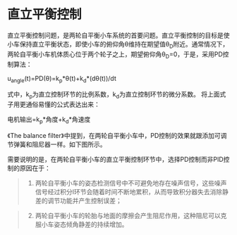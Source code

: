 # 直立平衡控制

直立平衡控制问题，是两轮自平衡小车系统的首要问题。直立平衡控制的目标是使小车保持直立平衡状态，即使小车的俯仰角θ维持在期望值θ<sub>D</sub>附近。通常情况下，两轮自平衡小车机体质心位于两个轮子之上，期望俯仰角θ<sub>D</sub>=0，于是，采用PD控制算法：

u<sub>angle</sub>(t)=PD(θ)=k<sub>p</sub>\*θ(t)+k<sub>d</sub>\*(dθ(t))/dt

式中，k<sub>p</sub>为直立控制环节的比例系数，k<sub>d</sub>为直立控制环节的微分系数。
将上面式子用更通俗易懂的公式表达出来：

电机输出=k<sub>p</sub>\*角度+k<sub>d</sub>\*角速度

《The balance filter》中提到，在两轮自平衡小车中，PD控制的效果就跟添加可调节弹簧和阻尼器一样。如下图所示。

 
需要说明的是，在两轮自平衡小车的直立平衡控制环节中，选择PD控制而非PID控制的原因在于：

>   1. 两轮自平衡小车的姿态检测信号中不可避免地存在噪声信号，这些噪声信号经过积分I环节会随着时间不断地累积，从而导致积分器失去消除静差的调节功能并产生控制误差；

>   2. 两轮自平衡小车的轮胎与地面的摩擦会产生阻尼作用，这种阻尼可以克服小车姿态倾角静差的持续增加。


